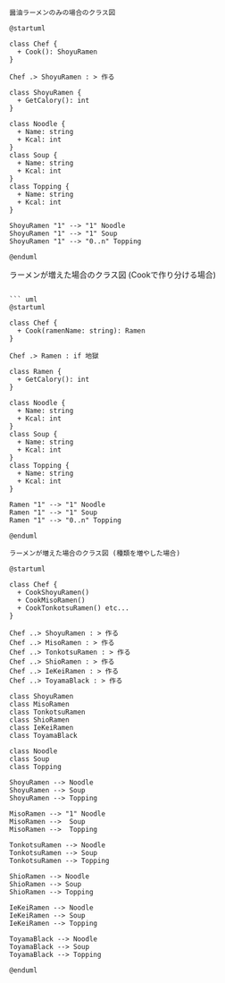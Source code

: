 ```
醤油ラーメンのみの場合のクラス図
```

``` uml
@startuml

class Chef {
  + Cook(): ShoyuRamen 
}

Chef .> ShoyuRamen : > 作る

class ShoyuRamen {
  + GetCalory(): int
}

class Noodle {
  + Name: string
  + Kcal: int
}
class Soup {
  + Name: string
  + Kcal: int
}
class Topping {
  + Name: string
  + Kcal: int
}

ShoyuRamen "1" --> "1" Noodle
ShoyuRamen "1" --> "1" Soup
ShoyuRamen "1" --> "0..n" Topping

@enduml

```
ラーメンが増えた場合のクラス図 (Cookで作り分ける場合)
```

``` uml
@startuml

class Chef {
  + Cook(ramenName: string): Ramen 
}

Chef .> Ramen : if 地獄

class Ramen {
  + GetCalory(): int
}

class Noodle {
  + Name: string
  + Kcal: int
}
class Soup {
  + Name: string
  + Kcal: int
}
class Topping {
  + Name: string
  + Kcal: int
}

Ramen "1" --> "1" Noodle
Ramen "1" --> "1" Soup
Ramen "1" --> "0..n" Topping

@enduml
```

```
ラーメンが増えた場合のクラス図 (種類を増やした場合)
```

``` uml
@startuml

class Chef {
  + CookShoyuRamen()
  + CookMisoRamen()
  + CookTonkotsuRamen() etc...
}

Chef ..> ShoyuRamen : > 作る
Chef ..> MisoRamen : > 作る
Chef ..> TonkotsuRamen : > 作る
Chef ..> ShioRamen : > 作る
Chef ..> IeKeiRamen : > 作る
Chef ..> ToyamaBlack : > 作る

class ShoyuRamen
class MisoRamen
class TonkotsuRamen
class ShioRamen
class IeKeiRamen
class ToyamaBlack

class Noodle
class Soup
class Topping

ShoyuRamen --> Noodle
ShoyuRamen --> Soup
ShoyuRamen --> Topping

MisoRamen --> "1" Noodle
MisoRamen -->  Soup
MisoRamen -->  Topping

TonkotsuRamen --> Noodle
TonkotsuRamen --> Soup
TonkotsuRamen --> Topping

ShioRamen --> Noodle
ShioRamen --> Soup
ShioRamen --> Topping

IeKeiRamen --> Noodle
IeKeiRamen --> Soup
IeKeiRamen --> Topping

ToyamaBlack --> Noodle
ToyamaBlack --> Soup
ToyamaBlack --> Topping

@enduml
```
